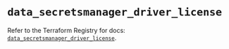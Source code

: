 # `data_secretsmanager_driver_license`

Refer to the Terraform Registry for docs: [`data_secretsmanager_driver_license`](https://registry.terraform.io/providers/keeper-security/secretsmanager/1.1.7/docs/data-sources/driver_license).
